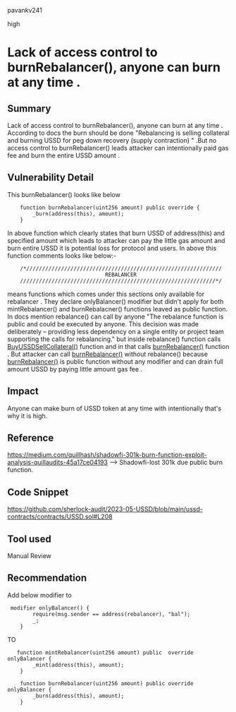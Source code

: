 pavankv241

high

# Lack of access control to burnRebalancer(), anyone can burn at any time .

## Summary
Lack of access control to burnRebalancer(), anyone can burn at any time . According to docs the burn should be done "Rebalancing is selling collateral and burning USSD for peg down recovery (supply contraction) " .But no access control to burnRebalancer() leads attacker can intentionally paid gas fee and burn the entire USSD amount .


## Vulnerability Detail
This burnRebalancer() looks like below
```solidity 
    function burnRebalancer(uint256 amount) public override {
        _burn(address(this), amount);
    }
```
In above function which clearly states that burn USSD of address(this) and specified amount which leads to attacker can pay the little gas amount and  burn entire  USSD it is potential loss for protocol and users. In above this function comments looks like below:-
```solidity
    /*//////////////////////////////////////////////////////////////
                               REBALANCER
    //////////////////////////////////////////////////////////////*/
```
means functions which comes under this sections only available for rebalancer . They  declare onlyBalancer() modifier but didn't apply for both mintRebalancer() and burnRebalacner() functions leaved as public function. In docs mention rebalance() can call by anyone "The rebalance function is public and could be executed by anyone. This decision was made deliberately – providing less dependency on a single entity or project team supporting the calls for rebalancing." but inside rebalance() function calls 
[BuyUSSDSellCollateral()](https://github.com/sherlock-audit/2023-05-USSD/blob/main/ussd-contracts/contracts/USSDRebalancer.sol#L97) function and in that calls [burnRebalancer()](https://github.com/sherlock-audit/2023-05-USSD/blob/main/ussd-contracts/contracts/USSDRebalancer.sol#L160) function . But attacker can call [burnRebalancer()](https://github.com/sherlock-audit/2023-05-USSD/blob/main/ussd-contracts/contracts/USSD.sol#L208) without rebalance() because [burnRebalancer()](https://github.com/sherlock-audit/2023-05-USSD/blob/main/ussd-contracts/contracts/USSD.sol#L208) is public function without any modifier and can drain full amount USSD by paying little amount gas fee .



## Impact
Anyone can make burn of USSD token at any time with intentionally  that's why it is high.


## Reference
https://medium.com/quillhash/shadowfi-301k-burn-function-exploit-analysis-quillaudits-45a17ce04193  --> Shadowfi-lost 301k due public burn function.

## Code Snippet
https://github.com/sherlock-audit/2023-05-USSD/blob/main/ussd-contracts/contracts/USSD.sol#L208

## Tool used
Manual Review

## Recommendation
Add below modifier to 
```solidity
 modifier onlyBalancer() {
        require(msg.sender == address(rebalancer), "bal");
        _;
    }
```

TO 

```solidity
   function mintRebalancer(uint256 amount) public  override  onlyBalancer {
        _mint(address(this), amount);
    }

    function burnRebalancer(uint256 amount) public override onlyBalancer {
        _burn(address(this), amount);
    }
```


